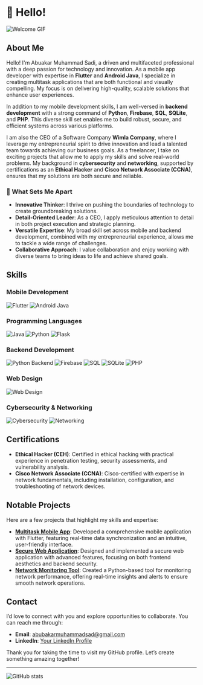 # 👋 Hello!

![Welcome GIF](https://i.pinimg.com/originals/6e/a8/c6/6ea8c68dfa924bc2e6a9abe3e473087a.gif)

## About Me

Hello! I'm Abuakar Muhammad Sadi, a driven and multifaceted professional with a deep passion for technology and innovation. As a mobile app developer with expertise in **Flutter** and **Android Java**, I specialize in creating multitask applications that are both functional and visually compelling. My focus is on delivering high-quality, scalable solutions that enhance user experiences.

In addition to my mobile development skills, I am well-versed in **backend development** with a strong command of **Python**, **Firebase**, **SQL**, **SQLite**, and **PHP**. This diverse skill set enables me to build robust, secure, and efficient systems across various platforms.

I am also the CEO of a Software Company **Wimla Company**, where I leverage my entrepreneurial spirit to drive innovation and lead a talented team towards achieving our business goals. As a freelancer, I take on exciting projects that allow me to apply my skills and solve real-world problems. My background in **cybersecurity** and **networking**, supported by certifications as an **Ethical Hacker** and **Cisco Network Associate (CCNA)**, ensures that my solutions are both secure and reliable.

### 🌟 What Sets Me Apart

- **Innovative Thinker**: I thrive on pushing the boundaries of technology to create groundbreaking solutions.
- **Detail-Oriented Leader**: As a CEO, I apply meticulous attention to detail in both project execution and strategic planning.
- **Versatile Expertise**: My broad skill set across mobile and backend development, combined with my entrepreneurial experience, allows me to tackle a wide range of challenges.
- **Collaborative Approach**: I value collaboration and enjoy working with diverse teams to bring ideas to life and achieve shared goals.

## Skills

### Mobile Development

<p>
  <img src="https://img.shields.io/badge/Flutter-02569B?style=for-the-badge&logo=flutter&logoColor=white" alt="Flutter" title="Flutter" />
  <img src="https://img.shields.io/badge/Android%20Java-3DDC84?style=for-the-badge&logo=java&logoColor=white" alt="Android Java" title="Android Java" />
</p>

### Programming Languages

<p>
  <img src="https://img.shields.io/badge/Java-007396?style=for-the-badge&logo=java&logoColor=white" alt="Java" title="Java" />
  <img src="https://img.shields.io/badge/Python-306998?style=for-the-badge&logo=python&logoColor=white" alt="Python" title="Python" />
  <img src="https://img.shields.io/badge/Flask-000000?style=for-the-badge&logo=flask&logoColor=white" alt="Flask" title="Flask" />
</p>

### Backend Development

<p>
  <img src="https://img.shields.io/badge/Python%20Backend-306998?style=for-the-badge&logo=python&logoColor=white" alt="Python Backend" title="Python Backend" />
  <img src="https://img.shields.io/badge/Firebase-FFCA28?style=for-the-badge&logo=firebase&logoColor=black" alt="Firebase" title="Firebase" />
  <img src="https://img.shields.io/badge/SQL-003B57?style=for-the-badge&logo=mysql&logoColor=white" alt="SQL" title="SQL" />
  <img src="https://img.shields.io/badge/SQLite-003B57?style=for-the-badge&logo=sqlite&logoColor=white" alt="SQLite" title="SQLite" />
  <img src="https://img.shields.io/badge/PHP-777BB4?style=for-the-badge&logo=php&logoColor=white" alt="PHP" title="PHP" />
</p>

### Web Design

<p>
  <img src="https://img.shields.io/badge/Web%20Design-F7DF1C?style=for-the-badge&logo=html5&logoColor=black" alt="Web Design" title="Web Design" />
</p>

### Cybersecurity & Networking

<p>
  <img src="https://img.shields.io/badge/Cybersecurity-003C70?style=for-the-badge&logo=cisco&logoColor=white" alt="Cybersecurity" title="Cybersecurity" />
  <img src="https://img.shields.io/badge/Networking-0072C6?style=for-the-badge&logo=cisco&logoColor=white" alt="Networking" title="Networking" />
</p>

## Certifications

- **Ethical Hacker (CEH)**: Certified in ethical hacking with practical experience in penetration testing, security assessments, and vulnerability analysis.
- **Cisco Network Associate (CCNA)**: Cisco-certified with expertise in network fundamentals, including installation, configuration, and troubleshooting of network devices.

## Notable Projects

Here are a few projects that highlight my skills and expertise:

- **[Multitask Mobile App](#)**: Developed a comprehensive mobile application with Flutter, featuring real-time data synchronization and an intuitive, user-friendly interface.
- **[Secure Web Application](#)**: Designed and implemented a secure web application with advanced features, focusing on both frontend aesthetics and backend security.
- **[Network Monitoring Tool](#)**: Created a Python-based tool for monitoring network performance, offering real-time insights and alerts to ensure smooth network operations.

## Contact

I’d love to connect with you and explore opportunities to collaborate. You can reach me through:

- **Email**: [abubakarmuhammadsad@gmail.com](mailto:abubakarmuhammadsad@gmail.com)
- **LinkedIn**: [Your LinkedIn Profile](https://www.linkedin.com/in/your-profile/)


Thank you for taking the time to visit my GitHub profile. Let’s create something amazing together!

---

![GitHub stats](https://github-readme-stats.vercel.app/api?username=your-username&show_icons=true&hide_title=true&hide=prs&count_private=true&hide_border=true&theme=radical)

